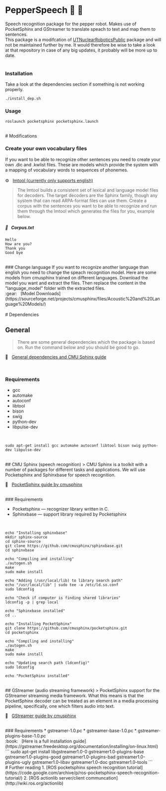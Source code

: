 # PepperSpeech :robot: :speech_balloon:
Speech recognition package for the pepper robot. Makes use of PocketSphinx and GStreamer to translate speach to text and map them to sentences.  
This package is a modifcation of [UTNuclearRoboticsPublic](https://github.com/UTNuclearRoboticsPublic/pocketsphinx) package and will not be maintained further by me.
It would therefore be wise to take a look  
at that repository in case of any big updates, it probably will be more up to date.  
<br>
### Installation
Take a look at the dependencies section if something is not working properly.
```
./install_dep.sh
```
  
### Usage

```
roslaunch pocketsphinx pocketsphinx.launch
```
  
<br>
# Modifications
  
### Create your own vocabulary files
If you want to be able to recognize other sentences you need to create your own .dic and .kwlist files.
These are models which provide the system with a mapping of vocabulary words to sequences of phonemes.
<br>  
:gear: &nbsp; [lmtool (currently only supports english)](http://www.speech.cs.cmu.edu/tools/lmtool.html)

> The lmtool builds a consistent set of lexical and language model files for decoders. The target decoders are the Sphinx family, though any system that can read ARPA-format files can use them.
  Create a corpus with the sentences you want to be able to recognize and run them through the lmtool which generates the files for you, example below.
  
##### :memo: &nbsp; Corpus.txt
```
Hello
How are you?
Thank you
Good bye
```
  
<br>
### Change language
If you want to recognize another language than english you need to change the speach recognition model. Here are some models from cmusphinx trained on different languages. 
Download the model you want and extract the files. Then replace the content in the "language_model" folder with the extracted files.  
<br>
:gear: &nbsp; [Model Downloads](https://sourceforge.net/projects/cmusphinx/files/Acoustic%20and%20Language%20Models/) 
<br>  
<br>
# Dependencies
    
## General
> There are some general dependencies which the package is based on. Run the command below and you should be good to go. 
  
:book: &nbsp; [General dependencies and CMU Sphinx guide](http://jrmeyer.github.io/asr/2016/01/08/Installing-CMU-Sphinx-on-Ubuntu.html)
  
<br>

### Requirements

* gcc
* automake
* autoconf
* libtool
* bison
* swig
* python-dev
* libpulse-dev

  
<br>

```shell
sudo apt-get install gcc automake autoconf libtool bison swig python-dev libpulse-dev
```
  
<br>
## CMU Sphinx (speech recognition)
> CMU Sphinx is a toolkit with a number of packages for different tasks and applications. We will use Pocketsphinx and Sphinxbase for speech recognition.

:book: &nbsp; [PocketSphinx guide by cmusphinx](https://cmusphinx.github.io/wiki/tutorialpocketsphinx/)
  
<br>
### Requirements

* Pocketsphinx — recognizer library written in C.
* Sphinxbase — support library required by Pocketsphinx

<br>
  
```shell
echo "Installing sphinxbase"
mkdir sphinx-source
cd sphinx-source
git clone https://github.com/cmusphinx/sphinxbase.git
cd sphinxbase
  
echo "Compiling and installing"
./autogen.sh
make
sudo make install
  
echo "Adding (/usr/local/lib) to library search path"
echo "/usr/local/lib" | sudo tee -a /etc/ld.so.conf
sudo ldconfig
  
echo "Check if computer is finding shared libraries"
ldconfig -p | grep local
  
echo "Sphinxbase installed"
cd ..
  
echo "Installing PocketSphinx"
git clone https://github.com/cmusphinx/pocketsphinx.git
cd pocketsphinx
  
echo "Compiling and installing"
./autogen.sh
make
sudo make install
  
echo "Updating search path (ldconfig)"
sudo ldconfig
  
echo "PocketSphinx installed"
```
  
<br>
## GStreamer (audio streaming framework)
> PocketSphinx support for the GStreamer streaming media framework. What this means is that the PocketSphinx decoder can be treated as an element in a media processing pipeline, specifically, one which filters audio into text.

:book: &nbsp; [GStreamer guide by cmusphinx](https://cmusphinx.github.io/wiki/gstreamer/)
  
<br>
### Requirements
* gstreamer-1.0.pc
* gstreamer-base-1.0.pc
* gstreamer-plugins-base-1.0.pc

<br>
:book: &nbsp; [Here is a full installation guide](https://gstreamer.freedesktop.org/documentation/installing/on-linux.html)
<br>
```
sudo apt-get install libgstreamer1.0-0 gstreamer1.0-plugins-base gstreamer1.0-plugins-good gstreamer1.0-plugins-bad gstreamer1.0-plugins-ugly gstreamer1.0-libav gstreamer1.0-doc gstreamer1.0-tools
```
  
<br>
# Further reading
1. [ROS pocketsphinx speech recognition tutorial](https://code.google.com/archive/p/ros-pocketsphinx-speech-recognition-tutorial/)  
2. [ROS actionlib server/client communcation](http://wiki.ros.org/actionlib)